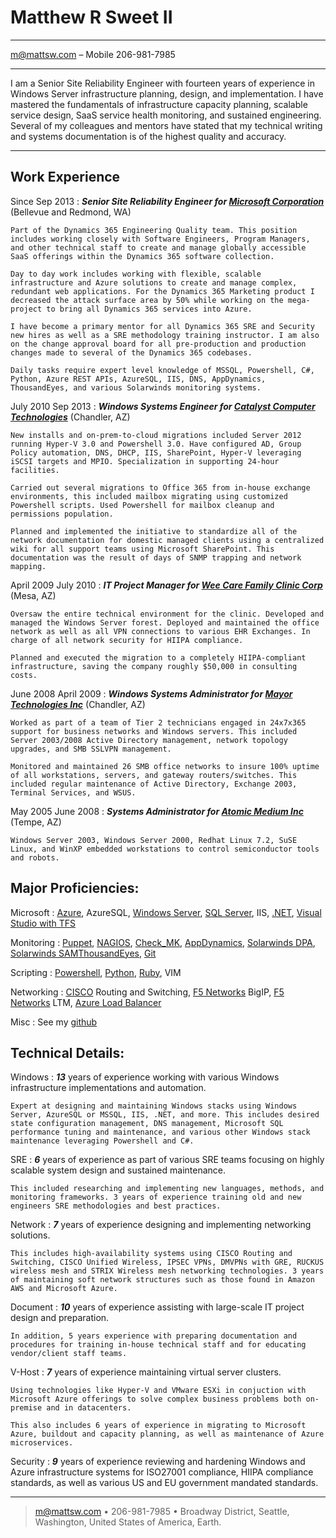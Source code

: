 Matthew R Sweet II
=========================

----

<m@mattsw.com> – Mobile 206-981-7985

----

I am a Senior Site Reliability Engineer with fourteen years of experience in Windows Server infrastructure planning, design, and implementation. I have mastered the fundamentals of infrastructure capacity planning, scalable service design, SaaS service health monitoring, and sustained engineering. Several of my colleagues and mentors have stated that my technical writing and systems documentation is of the highest quality and accuracy.

----

Work Experience
--------------------

Since Sep 2013
:   ***Senior Site Reliability Engineer for [Microsoft Corporation](https://dynamics.microsoft.com/en-us/)***
    (Bellevue and Redmond, WA)

    Part of the Dynamics 365 Engineering Quality team. This position includes working closely with Software Engineers, Program Managers, and other technical staff to create and manage globally accessible SaaS offerings within the Dynamics 365 software collection.
	
	Day to day work includes working with flexible, scalable infrastructure and Azure solutions to create and manage complex, redundant web applications. For the Dynamics 365 Marketing product I decreased the attack surface area by 50% while working on the mega-project to bring all Dynamics 365 services into Azure.

	I have become a primary mentor for all Dynamics 365 SRE and Security new hires as well as a SRE methodology training instructor. I am also on the change approval board for all pre-production and production changes made to several of the Dynamics 365 codebases.
	
	Daily tasks require expert level knowledge of MSSQL, Powershell, C#, Python, Azure REST APIs, AzureSQL, IIS, DNS, AppDynamics, ThousandEyes, and various Solarwinds monitoring systems.

July 2010 Sep 2013
:   ***Windows Systems Engineer for [Catalyst Computer Technologies](http://www.cct247.com)***
    (Chandler, AZ)

    New installs and on-prem-to-cloud migrations included Server 2012 running Hyper-V 3.0 and Powershell 3.0. Have configured AD, Group Policy automation, DNS, DHCP, IIS, SharePoint, Hyper-V leveraging iSCSI targets and MPIO. Specialization in supporting 24-hour facilities.
    
    Carried out several migrations to Office 365 from in-house exchange environments, this included mailbox migrating using customized Powershell scripts. Used Powershell for mailbox cleanup and permissions population.

    Planned and implemented the initiative to standardize all of the network documentation for domestic managed clients using a centralized wiki for all support teams using Microsoft SharePoint. This documentation was the result of days of SNMP trapping and network mapping.

April 2009 July 2010
:   ***IT Project Manager for [Wee Care Family Clinic Corp]()***
    (Mesa, AZ)

    Oversaw the entire technical environment for the clinic. Developed and managed the Windows Server forest. Deployed and maintained the office network as well as all VPN connections to various EHR Exchanges. In charge of all network security for HIIPA compliance.
    
    Planned and executed the migration to a completely HIIPA-compliant infrastructure, saving the company roughly $50,000 in consulting costs.

June 2008 April 2009
:   ***Windows Systems Administrator for [Mayor Technologies Inc](http://mtitechs.com)*** 
    (Chandler, AZ)

    Worked as part of a team of Tier 2 technicians engaged in 24x7x365 support for business networks and Windows servers. This included Server 2003/2008 Active Directory management, network topology upgrades, and SMB SSLVPN management.

    Monitored and maintained 26 SMB office networks to insure 100% uptime of all workstations, servers, and gateway routers/switches. This included regular maintenance of Active Directory, Exchange 2003, Terminal Services, and WSUS.

May 2005 June 2008
:   ***Systems Administrator for [Atomic Medium Inc](http://www.atomicmedium.com)***
    (Tempe, AZ)
    
    Windows Server 2003, Windows Server 2000, Redhat Linux 7.2, SuSE Linux, and WinXP embedded workstations to control semiconductor tools and robots.

Major Proficiencies:
----------------------------------

Microsoft
:   [Azure](https://azure.microsoft.com/en-us/), AzureSQL, [Windows Server](https://www.microsoft.com/en-us/cloud-platform/windows-server), [SQL Server](https://www.microsoft.com/en-us/sql-server/sql-server-2016), IIS, [.NET](https://www.microsoft.com/net), [Visual Studio with TFS](https://www.visualstudio.com/tfs/)

Monitoring
:   [Puppet](https://puppet.com), [NAGIOS](https://www.nagios.org), [Check_MK](https://mathias-kettner.de/check_mk.html), [AppDynamics](https://www.appdynamics.com), [Solarwinds DPA](http://www.solarwinds.com/database-performance-monitoring-software), [Solarwinds SAM](https://www.solarwinds.com/server-application-monitor)[ThousandEyes](https://www.thousandeyes.com), [Git](https://git-scm.com)

Scripting
:   [Powershell](https://github.com/powershell/powershell), [Python](https://www.python.org), [Ruby](https://www.ruby-lang.org/en/), VIM

Networking
:   [CISCO](http://www.cisco.com) Routing and Switching, [F5 Networks](https://f5.com) BigIP, [F5 Networks](https://f5.com) LTM, [Azure Load Balancer](https://docs.microsoft.com/en-us/azure/load-balancer/load-balancer-overview)

Misc
:   See my [github](https://github.com/thefence/resume)

Technical Details:
----------------------------------

Windows
:   ***13*** years of experience working with various Windows infrastructure implementations and automation.

    Expert at designing and maintaining Windows stacks using Windows Server, AzureSQL or MSSQL, IIS, .NET, and more. This includes desired state configuration management, DNS management, Microsoft SQL performance tuning and maintenance, and various other Windows stack maintenance leveraging Powershell and C#.

SRE
:   ***6*** years of experience as part of various SRE teams focusing on highly scalable system design and sustained maintenance.

    This included researching and implementing new languages, methods, and monitoring frameworks. 3 years of experience training old and new engineers SRE methodologies and best practices.

Network
:   ***7*** years of experience designing and implementing networking solutions. 

    This includes high-availability systems using CISCO Routing and Switching, CISCO Unified Wireless, IPSEC VPNs, DMVPNs with GRE, RUCKUS wireless mesh and STRIX Wireless mesh networking technologies. 3 years of maintaining soft network structures such as those found in Amazon AWS and Microsoft Azure.

Document
:   ***10*** years of experience assisting with large-scale IT project design and preparation.

    In addition, 5 years experience with preparing documentation and procedures for training in-house technical staff and for educating vendor/client staff teams.

V-Host
:   ***7*** years of experience maintaining virtual server clusters. 

    Using technologies like Hyper-V and VMware ESXi in conjuction with Microsoft Azure offerings to solve complex business problems both on-premise and in datacenters. 

    This also includes 6 years of experience in migrating to Microsoft Azure, buildout and capacity planning, as well as maintenance of Azure microservices.

Security
:   ***9*** years of experience reviewing and hardening Windows and Azure infrastructure systems for ISO27001 compliance, HIIPA compliance standards, 
    as well as various US and EU government mandated standards.

----

> <m@mattsw.com> • 206-981-7985 •
> Broadway District, Seattle, Washington, United States of America, Earth.
